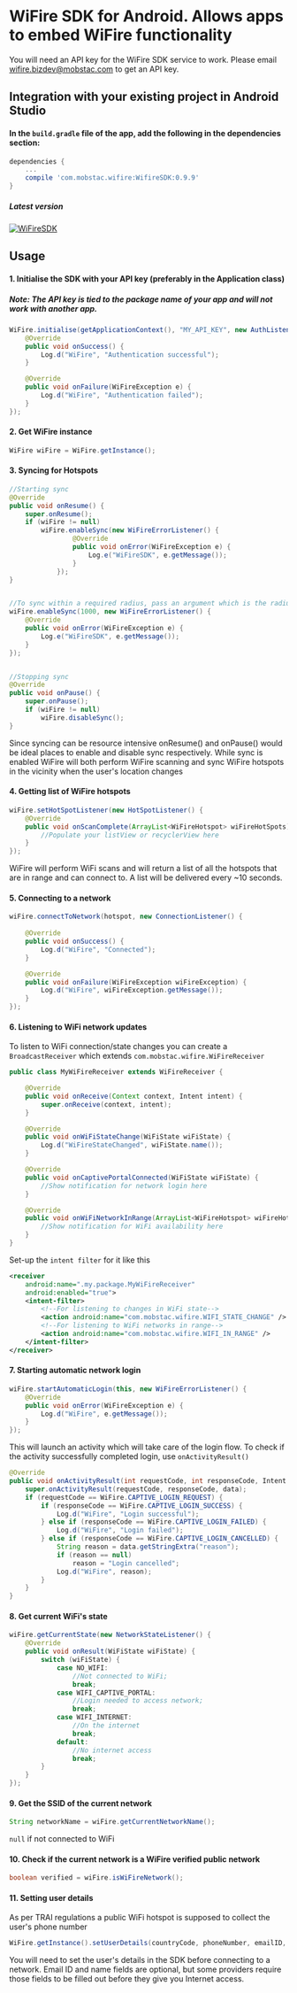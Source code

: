 # WiFire SDK for Android. Allows apps to embed WiFire functionality

You will need an API key for the WiFire SDK service to work. Please email wifire.bizdev@mobstac.com to get an API key.

## Integration with your existing project in Android Studio

#### In the `build.gradle` file of the app, add the following in the dependencies section:

```groovy
dependencies {
    ...
    compile 'com.mobstac.wifire:WifireSDK:0.9.9'
}
```

##### Latest version

[ ![WiFireSDK](https://api.bintray.com/packages/mobstac/maven/WiFireSDK/images/download.svg) ](https://bintray.com/mobstac/maven/WiFireSDK/_latestVersion)

## Usage

#### 1. Initialise the SDK with your API key (preferably in the Application class)

##### Note: The API key is tied to the package name of your app and will not work with another app.

```java
WiFire.initialise(getApplicationContext(), "MY_API_KEY", new AuthListener() {
    @Override
    public void onSuccess() {
        Log.d("WiFire", "Authentication successful");
    }

    @Override
    public void onFailure(WiFireException e) {
        Log.d("WiFire", "Authentication failed");
    }
});
```

#### 2. Get WiFire instance

```java
WiFire wiFire = WiFire.getInstance();
```

#### 3. Syncing for Hotspots

```java
//Starting sync
@Override
public void onResume() {
    super.onResume();
    if (wiFire != null) 
    	wiFire.enableSync(new WiFireErrorListener() {
                @Override
                public void onError(WiFireException e) {
                    Log.e("WiFireSDK", e.getMessage());
                }
            });
}


//To sync within a required radius, pass an argument which is the radius in metres
wiFire.enableSync(1000, new WiFireErrorListener() {
    @Override
    public void onError(WiFireException e) {
        Log.e("WiFireSDK", e.getMessage());
    }
});


//Stopping sync
@Override
public void onPause() {
    super.onPause();
    if (wiFire != null) 
    	wiFire.disableSync();
}
```

Since syncing can be resource intensive onResume() and onPause() would be ideal places to enable and disable sync respectively.
While sync is enabled WiFire will both perform WiFire scanning and sync WiFire hotspots in the vicinity when the user's location changes


#### 4. Getting list of WiFire hotspots

```java
wiFire.setHotSpotListener(new HotSpotListener() {
    @Override
    public void onScanComplete(ArrayList<WiFireHotspot> wiFireHotSpots) {
        //Populate your listView or recyclerView here
    }
});
```


WiFire will perform WiFi scans and will return a list of all the hotspots that are in range and can connect to.
A list will be delivered every ~10 seconds.

#### 5. Connecting to a network

```java
wiFire.connectToNetwork(hotspot, new ConnectionListener() {
        
    @Override
    public void onSuccess() {
    	Log.d("WiFire", "Connected");
    }

    @Override
    public void onFailure(WiFireException wiFireException) {
      	Log.d("WiFire", wiFireException.getMessage());
    }
});
```

#### 6. Listening to WiFi network updates

To listen to WiFi connection/state changes you can create a `BroadcastReceiver` which extends `com.mobstac.wifire.WiFireReceiver`

```java
public class MyWiFireReceiver extends WiFireReceiver {

    @Override
    public void onReceive(Context context, Intent intent) {
        super.onReceive(context, intent);
    }

    @Override
    public void onWiFiStateChange(WiFiState wiFiState) {
        Log.d("WiFireStateChanged", wiFiState.name());
    }

    @Override
    public void onCaptivePortalConnected(WiFiState wiFiState) {
        //Show notification for network login here
    }

    @Override
    public void onWiFiNetworkInRange(ArrayList<WiFireHotspot> wiFireHotspots) {
        //Show notification for WiFi availability here
    }
}
```

Set-up the `intent filter` for it like this

```xml
<receiver
    android:name=".my.package.MyWiFireReceiver"
    android:enabled="true">
    <intent-filter>
        <!--For listening to changes in WiFi state-->
        <action android:name="com.mobstac.wifire.WIFI_STATE_CHANGE" />
        <!--For listening to WiFi networks in range-->
        <action android:name="com.mobstac.wifire.WIFI_IN_RANGE" />
    </intent-filter>
</receiver>
```

#### 7. Starting automatic network login

```java
wiFire.startAutomaticLogin(this, new WiFireErrorListener() {
    @Override
    public void onError(WiFireException e) {
        Log.d("WiFire", e.getMessage());
    }
});
```

This will launch an activity which will take care of the login flow.
To check if the activity successfully completed login, use `onActivityResult()`

```java
@Override
public void onActivityResult(int requestCode, int responseCode, Intent data) {
    super.onActivityResult(requestCode, responseCode, data);
    if (requestCode == WiFire.CAPTIVE_LOGIN_REQUEST) {
        if (responseCode == WiFire.CAPTIVE_LOGIN_SUCCESS) {
            Log.d("WiFire", "Login successful");
        } else if (responseCode == WiFire.CAPTIVE_LOGIN_FAILED) {
            Log.d("WiFire", "Login failed");
        } else if (responseCode == WiFire.CAPTIVE_LOGIN_CANCELLED) {
            String reason = data.getStringExtra("reason");
            if (reason == null)
                reason = "Login cancelled";
            Log.d("WiFire", reason);
        }
    }
}
```

#### 8. Get current WiFi's state 

```java
wiFire.getCurrentState(new NetworkStateListener() {
    @Override
    public void onResult(WiFiState wiFiState) {
        switch (wiFiState) {
            case NO_WIFI:
                //Not connected to WiFi;
                break;
            case WIFI_CAPTIVE_PORTAL:
                //Login needed to access network;
                break;
            case WIFI_INTERNET:
                //On the internet
                break;
            default:
                //No internet access
                break;
        }
    }
});
```

#### 9. Get the SSID of the current network

```java
String networkName = wiFire.getCurrentNetworkName();
```

`null` if not connected to WiFi


#### 10. Check if the current network is a WiFire verified public network

```java
boolean verified = wiFire.isWiFireNetwork();
```

#### 11. Setting user details

As per TRAI regulations a public WiFi hotspot is supposed to collect the user's phone number

```java
WiFire.getInstance().setUserDetails(countryCode, phoneNumber, emailID, name);
```

You will need to set the user's details in the SDK before connecting to a network.
Email ID and name fields are optional, but some providers require those fields to be filled out before they give you Internet access.
